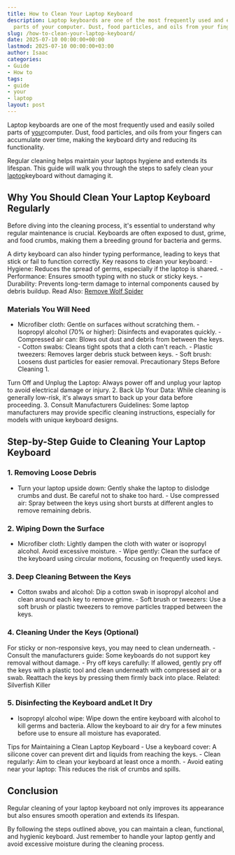 ```yaml
---
title: How to Clean Your Laptop Keyboard
description: Laptop keyboards are one of the most frequently used and easily soiled
  parts of your computer. Dust, food particles, and oils from your fingers can accumulate...
slug: /how-to-clean-your-laptop-keyboard/
date: 2025-07-10 00:00:00+00:00
lastmod: 2025-07-10 00:00:00+03:00
author: Isaac
categories:
- Guide
- How to
tags:
- guide
- your
- laptop
layout: post
---
```

Laptop keyboards are one of the most frequently used and easily soiled parts of [your](https://pestpolicy.com/how-can-you-tell-if-you-have-moles-in-your-yard/)computer. Dust, food particles, and oils from your fingers can accumulate over time, making the keyboard dirty and reducing its functionality.

Regular cleaning helps maintain your laptops hygiene and extends its lifespan. This guide will walk you through the steps to safely clean your [laptop](https://pestpolicy.com/best-laptop-for-music-production/)keyboard without damaging it.

##  Why You Should Clean Your Laptop Keyboard Regularly

Before diving into the cleaning process, it's essential to understand why regular maintenance is crucial. Keyboards are often exposed to dust, grime, and food crumbs, making them a breeding ground for bacteria and germs.

A dirty keyboard can also hinder typing performance, leading to keys that stick or fail to function correctly. Key reasons to clean your keyboard: - Hygiene: Reduces the spread of germs, especially if the laptop is shared. - Performance: Ensures smooth typing with no stuck or sticky keys. - Durability: Prevents long-term damage to internal components caused by debris buildup. Read Also: [Remove Wolf Spider](https://pestpolicy.com/how-to-get-rid-of-wolf-spiders/)

###  Materials You Will Need

- Microfiber cloth: Gentle on surfaces without scratching them. - Isopropyl alcohol (70% or higher): Disinfects and evaporates quickly. - Compressed air can: Blows out dust and debris from between the keys. - Cotton swabs: Cleans tight spots that a cloth can't reach. - Plastic tweezers: Removes larger debris stuck between keys. - Soft brush: Loosens dust particles for easier removal. Precautionary Steps Before Cleaning 1.

Turn Off and Unplug the Laptop: Always power off and unplug your laptop to avoid electrical damage or injury. 2. Back Up Your Data: While cleaning is generally low-risk, it's always smart to back up your data before proceeding. 3. Consult Manufacturers Guidelines: Some laptop manufacturers may provide specific cleaning instructions, especially for models with unique keyboard designs.

##  Step-by-Step Guide to Cleaning Your Laptop Keyboard

###  1. Removing Loose Debris

- Turn your laptop upside down: Gently shake the laptop to dislodge crumbs and dust. Be careful not to shake too hard. - Use compressed air: Spray between the keys using short bursts at different angles to remove remaining debris.

###  2. Wiping Down the Surface

- Microfiber cloth: Lightly dampen the cloth with water or isopropyl alcohol. Avoid excessive moisture. - Wipe gently: Clean the surface of the keyboard using circular motions, focusing on frequently used keys.

###  3. Deep Cleaning Between the Keys

- Cotton swabs and alcohol: Dip a cotton swab in isopropyl alcohol and clean around each key to remove grime. - Soft brush or tweezers: Use a soft brush or plastic tweezers to remove particles trapped between the keys.

###  4. Cleaning Under the Keys (Optional)

For sticky or non-responsive keys, you may need to clean underneath. - Consult the manufacturers guide: Some keyboards do not support key removal without damage. - Pry off keys carefully: If allowed, gently pry off the keys with a plastic tool and clean underneath with compressed air or a swab. Reattach the keys by pressing them firmly back into place. Related: Silverfish Killer

###  5. Disinfecting the Keyboard andLet It Dry

- Isopropyl alcohol wipe: Wipe down the entire keyboard with alcohol to kill germs and bacteria. Allow the keyboard to air dry for a few minutes before use to ensure all moisture has evaporated.

Tips for Maintaining a Clean Laptop Keyboard - Use a keyboard cover: A silicone cover can prevent dirt and liquids from reaching the keys. - Clean regularly: Aim to clean your keyboard at least once a month. - Avoid eating near your laptop: This reduces the risk of crumbs and spills.

##  Conclusion

Regular cleaning of your laptop keyboard not only improves its appearance but also ensures smooth operation and extends its lifespan.

By following the steps outlined above, you can maintain a clean, functional, and hygienic keyboard. Just remember to handle your laptop gently and avoid excessive moisture during the cleaning process.